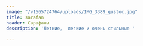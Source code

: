 ```yaml
---
image: "/v1565724764/uploads/IMG_3389_gustoc.jpg"
title: sarafan
header: Сарафаны
description: 'Летние,  легкие и очень стильные '

---
```

